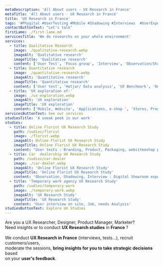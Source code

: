 ```yaml
---
metaDescription: 'All About users - UX Research in France'
metaTitle: 'All About users - UX Research in France'
title: 'UX Research in France'
tags: '#Phygital #UserTesting #Mobile #Shadowing #Interviews  #UserExperience'
contactButtonText: "Let's talk"
firstLame: ./first-lame.md
servicesTitle: 'We do researchs on your whole environment'
services: 
  - title: Qualitative Research
    image: ./qualitative-research.webp
    imageAlt: 'Qualitative research'
    imageTitle: 'Qualitative research'
    content: ['User Test', 'Focus group', 'Interview', 'Observation/Shadowing']
  - title: Quantitative research
    image: ./quantitative-research.webp
    imageAlt: 'Quantitative research'
    imageTitle: 'Quantitative research'
    content: ['User test', 'Hotjar/ Data analysis', 'UX Benchmark', 'Online Surveys']
  - title: 'UX exploration of:'
    image: ./ux-exploration.webp
    imageAlt: 'UX exploration'
    imageTitle: 'UX exploration'
    content: ['Mobile, Website', 'Applications, e-shop ', 'Stores, Product', 'Packaging']
servicesButtonText: See our services
studiesTitle: 'A sneak peek in our work'
studies: 
  - title: Online Florist UX Research Study
    path: /sudies/florist
    image: ./florist.webp
    imageAlt: Online Florist UX Research Study
    imageTitle: Online Florist UX Research Study
    content: "User tests : Branding, Product, Packaging, websiteeshop performance"
  - title: Car  dealership UX Research Study
    path: /sudies/car-dealer
    image: ./car-dealer.webp
    imageAlt: 'Online Florist UX Research Study'
    imageTitle: 'Online Florist UX Research Study'
    content: 'Observation, Shadowing, Interview : Digital Showroom experience performance'
  - title: 'Temporary work agency UX Research Study'
    path: /sudies/temporary-work
    image: ./temporary-work.webp
    imageAlt: 'UX Research Study'
    imageTitle: 'UX Research Study'
    content: 'User interview on site, Job, needs Analysis'
studiesButtonText: Explore UX Studies
---
```


Are you a UX Researcher, Designer, Product Manager, Marketer?  
Need insights or to conduct **UX Research studies** in **France** ?  
<br />
We conduct **UX Research in France** (interviews, tests...), recruit customers/users,  
moderate the sessions, **bring insights for you to take strategic decisions** based   
on your **user's feedback**.

